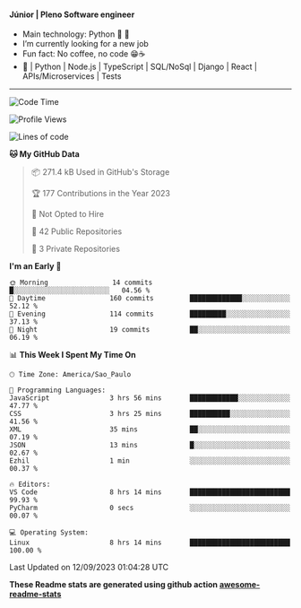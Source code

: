 #### Júnior | Pleno Software engineer 

- Main technology: Python 🐍 💖
- I’m currently looking for a new job
- Fun fact: No coffee, no code 😁☕
- 📖 | Python | Node.js | TypeScript | SQL/NoSql | Django | React | APIs/Microservices | Tests 
---
<!--START_SECTION:waka-->
![Code Time](http://img.shields.io/badge/Code%20Time-841%20hrs%2026%20mins-blue)

![Profile Views](http://img.shields.io/badge/Profile%20Views-0-blue)

![Lines of code](https://img.shields.io/badge/From%20Hello%20World%20I%27ve%20Written-10.6%20million%20lines%20of%20code-blue)

**🐱 My GitHub Data** 

> 📦 271.4 kB Used in GitHub's Storage 
 > 
> 🏆 177 Contributions in the Year 2023
 > 
> 🚫 Not Opted to Hire
 > 
> 📜 42 Public Repositories 
 > 
> 🔑 3 Private Repositories 
 > 
**I'm an Early 🐤** 

```text
🌞 Morning                14 commits          █░░░░░░░░░░░░░░░░░░░░░░░░   04.56 % 
🌆 Daytime                160 commits         █████████████░░░░░░░░░░░░   52.12 % 
🌃 Evening                114 commits         █████████░░░░░░░░░░░░░░░░   37.13 % 
🌙 Night                  19 commits          ██░░░░░░░░░░░░░░░░░░░░░░░   06.19 % 
```


📊 **This Week I Spent My Time On** 

```text
🕑︎ Time Zone: America/Sao_Paulo

💬 Programming Languages: 
JavaScript               3 hrs 56 mins       ████████████░░░░░░░░░░░░░   47.77 % 
CSS                      3 hrs 25 mins       ██████████░░░░░░░░░░░░░░░   41.56 % 
XML                      35 mins             ██░░░░░░░░░░░░░░░░░░░░░░░   07.19 % 
JSON                     13 mins             █░░░░░░░░░░░░░░░░░░░░░░░░   02.67 % 
Ezhil                    1 min               ░░░░░░░░░░░░░░░░░░░░░░░░░   00.37 % 

🔥 Editors: 
VS Code                  8 hrs 14 mins       █████████████████████████   99.93 % 
PyCharm                  0 secs              ░░░░░░░░░░░░░░░░░░░░░░░░░   00.07 % 

💻 Operating System: 
Linux                    8 hrs 14 mins       █████████████████████████   100.00 % 
```


 Last Updated on 12/09/2023 01:04:28 UTC
<!--END_SECTION:waka-->

**These Readme stats are generated using github action [awesome-readme-stats](https://github.com/anmol098/waka-readme-stats)**
